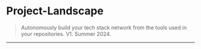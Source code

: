 # Project-Landscape
> Autonomously build your tech stack network from the tools used in your repositories. V1. Summer 2024.

---


# 

